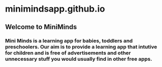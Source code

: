 # minimindsapp.github.io
## Welcome to MiniMinds
### Mini Minds is a learning app for babies, toddlers and preschoolers. Our aim is to provide a learning app that intutive for children and is free of advertisements and other unnecessary stuff you would usually find in other free apps.
